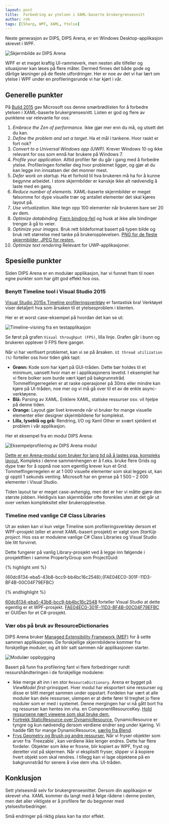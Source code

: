 ```yaml
---
layout: post
title:  Forbedring av ytelsen i XAML-baserte brukergrensesnitt
author: roh
tags: [CSharp, WPF, XAML, Ytelse]
---
```


Neste generasjon av DIPS, DIPS Arena, er en Windows Desktop-applikasjon skrevet i WPF. 

![Skjermbilde av DIPS Arena](../../../img/Arena.png)

WPF er et meget kraftig UI-rammeverk, men nesten alle tilfeller og situasjoner kan løses på flere måter. Dermed finnes det både gode og dårlige løsninger på de fleste utfordringer. Her er noe av det vi har lært om ytelse i WPF under en profileringsrunde vi har kjørt i vår.

<!--more-->

## Generelle punkter

På [Build 2015]( https://channel9.msdn.com/Events/Build/2015/3-698) gav Microsoft oss denne smørbrødlisten for å forbedre ytelsen i XAML-baserte brukergrensesnitt. Listen er god og flere av punktene var relevante for oss:

1. *Embrace the Zen of performance.* Ikke gjør mer enn du må, og utsett det du kan.
2. *Define the problem and set a target.* Ha et mål i tankene. Hvor raskt er fort nok?
3. *Convert to a Universal Windows app (UWP).* Krever Windows 10 og ikke relevant for oss som ennå har brukere på Windows 7.
4. *Profile your application.* Alltid profiler før du går i gang med å forbedre ytelse. Profileringen forteller deg hvor problemet ligger, og gjør at du kan legge inn innsatsen der det monner mest.
5. *Defer work on startup.* Ha et forhold til hva brukeren må ha for å kunne begynne arbeidet. I store skjermbilder er kanskje ikke alt nødvendig å laste med en gang.
6. *Reduce number of elements.* XAML-baserte skjermbilder er meget følsomme for dype visuelle trær og antallet elementer det skal kjøres layout på.
7. *Use virtualization.* Ikke tegn opp 100 elementer når brukeren bare ser 20 av dem.
8. *Optimize databinding.* [Fjern binding-feil](http://pelebyte.net/blog/2011/07/11/twelve-ways-to-improve-wpf-performance/#FixBindingErrors) og husk at ikke alle bindinger trenger å gå to veier.
9. *Optimize your images.* Bruk rett bildeformat basert på typen bilde og bruk rett størrelse med tanke på brukeropplevelsen. [PNG for de fleste skjermbilder, JPEG for resten.](http://www.hanselman.com/blog/BloggersKnowWhenToUseAJPGAndWhenToUseAPNGAndAlwaysSquishThemBoth.aspx)
10. *Optimize text rendering* Relevant for UWP-applikasjoner.

## Spesielle punkter

Siden DIPS Arena er en modulær applikasjon, har vi funnet fram til noen egne punkter som har gitt god effekt hos oss. 

### Benytt Timeline tool i Visual Studio 2015

[Visual Studio 2015s Timeline profileringsverktøy]( https://blogs.msdn.microsoft.com/wpf/2015/01/16/new-ui-performance-analysis-tool-for-wpf-applications/) er fantastisk bra! Verktøyet viser detaljert hva som årsaken til et ytelsesproblem i klienten. 

Her er et worst case-eksempel på hvordan det kan se ut:

![Timeline-visning fra en testapplikasjon](../../../img/Timeline.png)

Se først på grafen `Visual throughput (FPS)`, lilla linje. Grafen går i bunn og brukeren opplever 0 FPS flere ganger.

Når vi har verifisert problemet, kan vi se på årsaken. `UI thread utilization (%)` forteller oss hvor tiden gikk tapt:

- **Grønn:** Kode som har kjørt på GUI-tråden. Dette bør holdes til et minimum, uansett hvor man er i applikasjonens levetid. I eksemplet har vi flere bolker som burde vært kjørt på bakgrunnstråd. Tommelfingerregelen er at raske operasjoner på 30ms eller mindre kan kjøre på UI-tråden, noe mer og vi må gå over til et av de enkle async-verktøyene.
- **Blå:** Parsing av XAML. Enklere XAML, statiske ressurser osv. vil hjelpe på denne tiden.
- **Orange:** Layout gjør livet krevende når vi bruker for mange visuelle elementer eller designer skjermbildene for komplekst. 
- **Lilla, lyseblå og grå:** Rendring, I/O og Xaml Other er svært sjeldent et problem i vår applikasjon.

Her et eksempel fra en modul DIPS Arena:

![Eksempelprofilering av DIPS Arena modul](../../../img/Timeline-Arena.png)

[Dette er en Arena-modul som bruker for lang tid på å lastes pga. kompleks layout.](http://pelebyte.net/blog/2011/07/11/twelve-ways-to-improve-wpf-performance/#VisualTree) Kompleks i denne sammenhengen er å f.eks. bruke flere Grids og dype trær for å oppnå noe som egentlig krever kun et Grid. Tommelfingerregelen er at 1 000 visuelle elementer som skal legges ut, kan gi opptil 1 sekunds venting. Microsoft har en grense på 1 500 – 2 000 elementer i Visual Studio. 

Tiden layout tar er meget case-avhengig, men det er her vi måtte gjøre den største jobben. Heldigvis kan skjermbilder ofte forenkles uten at det går ut over verken kompleksitet eller brukeropplevelse.

### Timeline med vanlige C# Class Libraries

Ut av esken kan vi kun velge Timeline som profileringsverktøy dersom et WPF-prosjekt (eller et annet XAML-basert prosjekt) er valgt som *StartUp project*.  Hos oss er modulene vanlige C# Class Libraries og Visual Studio ble litt forvirret. 

Dette fungerer på vanlig Library-prosjekt ved å legge inn følgende i prosjektfilen i samme PropertyGroup som ProjectGuid:

{% highlight xml %}

<ProjectTypeGuids>{60dc8134-eba5-43b8-bcc9-bb4bc16c2548};{FAE04EC0-301F-11D3-BF4B-00C04F79EFBC}</ProjectTypeGuids> 

{% endhighlight %}

[60dc8134-eba5-43b8-bcc9-bb4bc16c2548](http://www.codeproject.com/Reference/720512/List-of-Visual-Studio-Project-Type-GUIDs) forteller Visual Studio at dette egentlig er et WPF-prosjekt. [FAE04EC0-301F-11D3-BF4B-00C04F79EFBC](http://www.codeproject.com/Reference/720512/List-of-Visual-Studio-Project-Type-GUIDs) er GUIDen for et C#-prosjekt.

### Vær obs på bruk av ResourceDictionaries

DIPS Arena bruker [Managed Extensibility Framework (MEF)]( https://msdn.microsoft.com/en-us/library/dd460648(v=vs.110).aspx) for å sette sammen applikasjonen. De forskjellige skjermbildene kommer fra forskjellige moduler, og alt blir satt sammen når applikasjonen starter.

![Modulær oppbygging](../../../img/PRISM.png)

Basert på funn fra profilering fant vi flere forbedringer rundt ressurshåndteringen i de forskjellige modulene:

-	Ikke merge alt inn i en stor `ResourceDictionary`. Arena er bygget på *ViewModel first*-prinsippet. Hver modul har eksportert sine ressurser og disse er blitt merget sammen under oppstart. Fordelen har vært at alle moduler kan dele ressurser, ulempen er at dette fører til treghet jo flere moduler som er med i systemet. Denne mergingen har vi nå gått bort fra og ressurser kan hentes inn vha. en ComponentResourceKey. [Hold ressursene nært viewene som skal bruke dem.](http://pelebyte.net/blog/2011/07/11/twelve-ways-to-improve-wpf-performance/#ResourceDictionary)
-	[Fortrekk StaticResource over DynamicResource.](http://pelebyte.net/blog/2011/07/11/twelve-ways-to-improve-wpf-performance/#DynamicResource) DynamicResource er tyngre og kun nødvendig dersom verdiene endrer seg under kjøring. Vi hadde fått for mange DynamicResource, [særlig fra Blend]( https://blogs.msdn.microsoft.com/unnir/2009/03/31/blend-wpf-and-resource-references/).
-	[Frys Geometry og Brush og andre ressurser.]( https://msdn.microsoft.com/en-us/library/ms750509(v=vs.100).aspx) Når vi fryser objekter som arver fra `Freezable`, kan verdiene ikke lenger endres. Dette har flere fordeler. Objekter som ikke er frosne, blir kopiert av WPF, fryst og deretter vist på skjermen. Når vi eksplisitt fryser, slipper vi å kopiere hvert objekt som skal rendres. I tillegg kan vi lage objektene på en bakgrunnstråd for senere å vise dem vha. UI-tråden.

## Konklusjon

Sett ytelsesmål selv for brukergrensesnittet. Dersom din applikasjon er skrevet vha. XAML kommer du langt med å følge rådene i denne posten, men det aller viktigste er å profilere før du begynner med ytelsesforbedringer. 

Små endringer på riktig plass kan ha stor effekt.

